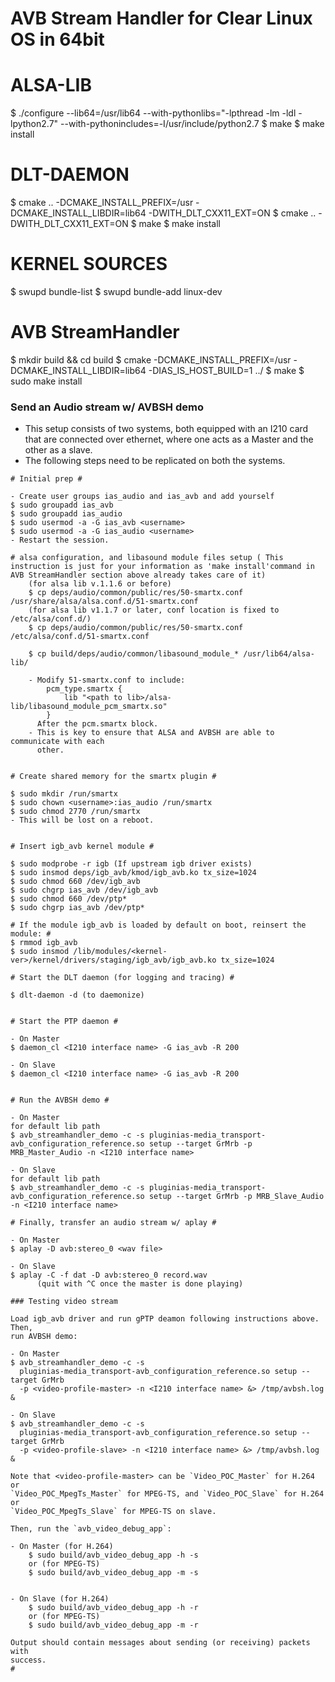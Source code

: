 # AVB Stream Handler for Clear Linux OS in 64bit


# ALSA-LIB #
$ ./configure --lib64=/usr/lib64 --with-pythonlibs="-lpthread -lm -ldl -lpython2.7" --with-pythonincludes=-I/usr/include/python2.7
$ make
$ make install

# DLT-DAEMON #
$ cmake .. -DCMAKE_INSTALL_PREFIX=/usr -DCMAKE_INSTALL_LIBDIR=lib64 -DWITH_DLT_CXX11_EXT=ON
$ cmake .. -DWITH_DLT_CXX11_EXT=ON
$ make
$ make install

# KERNEL SOURCES #

$ swupd bundle-list
$ swupd bundle-add linux-dev

# AVB StreamHandler #
$ mkdir build && cd build
$ cmake -DCMAKE_INSTALL_PREFIX=/usr -DCMAKE_INSTALL_LIBDIR=lib64  -DIAS_IS_HOST_BUILD=1 ../
$ make
$ sudo make install



### Send an Audio stream w/ AVBSH demo

* This setup consists of two systems, both equipped with an I210 card that
  are connected over ethernet, where one acts as a Master and the other as
  a slave.
* The following steps need to be replicated on both the systems.
```
# Initial prep #

- Create user groups ias_audio and ias_avb and add yourself
$ sudo groupadd ias_avb
$ sudo groupadd ias_audio
$ sudo usermod -a -G ias_avb <username>
$ sudo usermod -a -G ias_audio <username>
- Restart the session.

# alsa configuration, and libasound module files setup ( This instruction is just for your information as 'make install'command in AVB StreamHandler section above already takes care of it)
	(for alsa lib v.1.1.6 or before)
	$ cp deps/audio/common/public/res/50-smartx.conf /usr/share/alsa/alsa.conf.d/51-smartx.conf
	(for alsa lib v1.1.7 or later, conf location is fixed to /etc/alsa/conf.d/)
	$ cp deps/audio/common/public/res/50-smartx.conf /etc/alsa/conf.d/51-smartx.conf
	
	$ cp build/deps/audio/common/libasound_module_* /usr/lib64/alsa-lib/

	- Modify 51-smartx.conf to include:
		pcm_type.smartx {
			lib "<path to lib>/alsa-lib/libasound_module_pcm_smartx.so"
		}
	  After the pcm.smartx block.
	- This is key to ensure that ALSA and AVBSH are able to communicate with each
	  other.


# Create shared memory for the smartx plugin #

$ sudo mkdir /run/smartx
$ sudo chown <username>:ias_audio /run/smartx
$ sudo chmod 2770 /run/smartx
- This will be lost on a reboot.


# Insert igb_avb kernel module #

$ sudo modprobe -r igb (If upstream igb driver exists)
$ sudo insmod deps/igb_avb/kmod/igb_avb.ko tx_size=1024
$ sudo chmod 660 /dev/igb_avb
$ sudo chgrp ias_avb /dev/igb_avb
$ sudo chmod 660 /dev/ptp*
$ sudo chgrp ias_avb /dev/ptp*

# If the module igb_avb is loaded by default on boot, reinsert the module: #
$ rmmod igb_avb
$ sudo insmod /lib/modules/<kernel-ver>/kernel/drivers/staging/igb_avb/igb_avb.ko tx_size=1024

# Start the DLT daemon (for logging and tracing) #

$ dlt-daemon -d (to daemonize)


# Start the PTP daemon #

- On Master
$ daemon_cl <I210 interface name> -G ias_avb -R 200

- On Slave
$ daemon_cl <I210 interface name> -G ias_avb -R 200


# Run the AVBSH demo #

- On Master
for default lib path
$ avb_streamhandler_demo -c -s pluginias-media_transport-avb_configuration_reference.so setup --target GrMrb -p MRB_Master_Audio -n <I210 interface name>

- On Slave
for default lib path
$ avb_streamhandler_demo -c -s pluginias-media_transport-avb_configuration_reference.so setup --target GrMrb -p MRB_Slave_Audio -n <I210 interface name>

# Finally, transfer an audio stream w/ aplay #

- On Master
$ aplay -D avb:stereo_0 <wav file>
	
- On Slave
$ aplay -C -f dat -D avb:stereo_0 record.wav
	  (quit with ^C once the master is done playing)

### Testing video stream

Load igb_avb driver and run gPTP deamon following instructions above. Then,
run AVBSH demo:

- On Master
$ avb_streamhandler_demo -c -s
  pluginias-media_transport-avb_configuration_reference.so setup --target GrMrb
  -p <video-profile-master> -n <I210 interface name> &> /tmp/avbsh.log &

- On Slave
$ avb_streamhandler_demo -c -s
  pluginias-media_transport-avb_configuration_reference.so setup --target GrMrb
  -p <video-profile-slave> -n <I210 interface name> &> /tmp/avbsh.log &

Note that <video-profile-master> can be `Video_POC_Master` for H.264 or
`Video_POC_MpegTs_Master` for MPEG-TS, and `Video_POC_Slave` for H.264 or
`Video_POC_MpegTs_Slave` for MPEG-TS on slave.

Then, run the `avb_video_debug_app`:

- On Master (for H.264)
	$ sudo build/avb_video_debug_app -h -s
	or (for MPEG-TS)
	$ sudo build/avb_video_debug_app -m -s


- On Slave (for H.264)
	$ sudo build/avb_video_debug_app -h -r
	or (for MPEG-TS)
	$ sudo build/avb_video_debug_app -m -r

Output should contain messages about sending (or receiving) packets with
success.
# 
